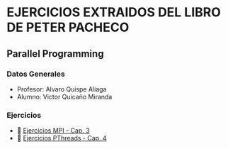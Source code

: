 # EJERCICIOS EXTRAIDOS DEL LIBRO DE PETER PACHECO

## Parallel Programming

### Datos Generales

- Profesor: Alvaro Quispe Aliaga
- Alumno: Victor Quicaño Miranda

### Ejercicios

- 🛜​ [Ejercicios MPI - Cap. 3](/Lab_01-Cap_3/)
- 🧵​ [Ejercicios PThreads - Cap. 4](/Lab_02-Cap_4/)
